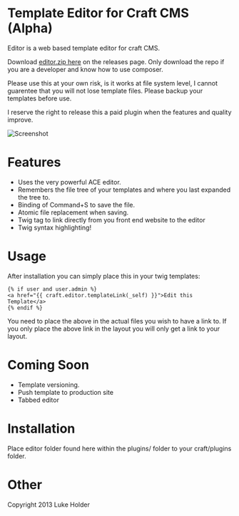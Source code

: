 # Template Editor for Craft CMS (Alpha)

Editor is a web based template editor for craft CMS.

Download [editor.zip here](https://github.com/lukeholder/craft-editor/releases) on the releases page.
Only download the repo if you are a developer and know how to use composer.

Please use this at your own risk, is it works at file system level, I cannot
guarentee that you will not lose template files. Please backup your templates
before use.

I reserve the right to release this a paid plugin when the features and quality
improve.

![Screenshot](http://d.pr/i/26TW+ "Editor Screenshot")

# Features

* Uses the very powerful ACE editor.
* Remembers the file tree of your templates and where you last expanded the tree to.
* Binding of Command+S to save the file.
* Atomic file replacement when saving.
* Twig tag to link directly from you front end website to the editor
* Twig syntax highlighting!

# Usage

After installation you can simply place this in your twig templates:

```
{% if user and user.admin %}
<a href="{{ craft.editor.templateLink(_self) }}">Edit this Template</a>
{% endif %}
```
You need to place the above in the actual files you wish to have a link to.
If you only place the above link in the layout you will only get a link to
your layout.

# Coming Soon

* Template versioning.
* Push template to production site
* Tabbed editor

# Installation

Place editor folder found here within the plugins/ folder to your craft/plugins
folder.

# Other

Copyright 2013 Luke Holder
